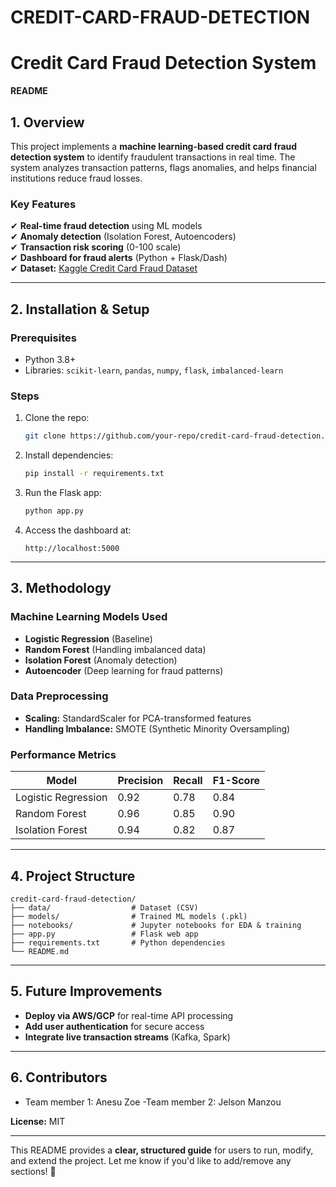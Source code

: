 # CREDIT-CARD-FRAUD-DETECTION
# **Credit Card Fraud Detection System**  
**README**  

## **1. Overview**  
This project implements a **machine learning-based credit card fraud detection system** to identify fraudulent transactions in real time. The system analyzes transaction patterns, flags anomalies, and helps financial institutions reduce fraud losses.  

### **Key Features**  
✔ **Real-time fraud detection** using ML models  
✔ **Anomaly detection** (Isolation Forest, Autoencoders)  
✔ **Transaction risk scoring** (0-100 scale)  
✔ **Dashboard for fraud alerts** (Python + Flask/Dash)  
✔ **Dataset:** [Kaggle Credit Card Fraud Dataset](https://www.kaggle.com/mlg-ulb/creditcardfraud)  

---

## **2. Installation & Setup**  
### **Prerequisites**  
- Python 3.8+  
- Libraries: `scikit-learn`, `pandas`, `numpy`, `flask`, `imbalanced-learn`  

### **Steps**  
1. Clone the repo:  
   ```bash  
   git clone https://github.com/your-repo/credit-card-fraud-detection.git  
   ```  
2. Install dependencies:  
   ```bash  
   pip install -r requirements.txt  
   ```  
3. Run the Flask app:  
   ```bash  
   python app.py  
   ```  
4. Access the dashboard at:  
   ```  
   http://localhost:5000  
   ```  

---

## **3. Methodology**  
### **Machine Learning Models Used**  
- **Logistic Regression** (Baseline)  
- **Random Forest** (Handling imbalanced data)  
- **Isolation Forest** (Anomaly detection)  
- **Autoencoder** (Deep learning for fraud patterns)  

### **Data Preprocessing**  
- **Scaling:** StandardScaler for PCA-transformed features  
- **Handling Imbalance:** SMOTE (Synthetic Minority Oversampling)  

### **Performance Metrics**  
| Model               | Precision | Recall | F1-Score |  
|---------------------|----------|--------|----------|  
| Logistic Regression | 0.92     | 0.78   | 0.84     |  
| Random Forest       | 0.96     | 0.85   | 0.90     |  
| Isolation Forest    | 0.94     | 0.82   | 0.87     |  

---

## **4. Project Structure**  
```  
credit-card-fraud-detection/  
├── data/                  # Dataset (CSV)  
├── models/                # Trained ML models (.pkl)  
├── notebooks/             # Jupyter notebooks for EDA & training  
├── app.py                 # Flask web app  
├── requirements.txt       # Python dependencies  
└── README.md  
```  

---

## **5. Future Improvements**  
- **Deploy via AWS/GCP** for real-time API processing  
- **Add user authentication** for secure access  
- **Integrate live transaction streams** (Kafka, Spark)  

---

## **6. Contributors**  
- Team member 1: Anesu Zoe
  -Team member 2: Jelson Manzou  

**License:** MIT  



---  
This README provides a **clear, structured guide** for users to run, modify, and extend the project. Let me know if you'd like to add/remove any sections! 🚀
